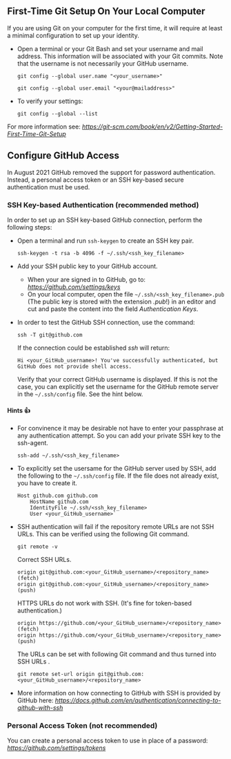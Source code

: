 ## First-Time Git Setup On Your Local Computer

If you are using Git on your computer for the first time, it will require at least a minimal configuration to set up your identity.
  - Open a terminal or your Git Bash and set your username and mail address. This information will be associated with your Git commits. Note that the username is not necessarily your GitHub username.
  
    `git config --global user.name "<your_username>"`
  
    `git config --global user.email "<your@mailaddress>"`

  - To verify your settings:

    `git config --global --list`

For more information see: *https://git-scm.com/book/en/v2/Getting-Started-First-Time-Git-Setup*


## Configure GitHub Access

In August 2021 GitHub removed the support for password authentication. Instead, a personal access token or an SSH key-based secure authentication must be used.
  
### SSH Key-based Authentication (recommended method)

In order to set up an SSH key-based GitHub connection, perform the following steps:

- Open a terminal and run `ssh-keygen` to create an SSH key pair.

  `ssh-keygen -t rsa -b 4096 -f ~/.ssh/<ssh_key_filename>`
    
- Add your SSH public key to your GitHub account. 
     
   - When your are signed in to GitHub, go to: *https://github.com/settings/keys*
   - On your local computer, open the file `~/.ssh/<ssh_key_filename>.pub` (The public key is stored with the extension *.pub*!) in an editor and cut and paste the content into the field *Authentication Keys*.
      
- In order to test the GitHub SSH connection, use the command:
    
  `ssh -T git@github.com`
  
  If the connection could be established *ssh* will return:
  
  `Hi <your_GitHub_username>! You've successfully authenticated, but GitHub does not provide shell access.`
  
  Verify that your correct GitHub username is displayed. If this is not the case, you can explicitly set the username for the GitHub remote server in the `~/.ssh/config` file. See the hint below.
  
#### Hints :+1:

- For convinence it may be desirable not have to enter your passphrase at any authentication attempt. So you can add your private SSH key to the ssh-agent.
  
  `ssh-add ~/.ssh/<ssh_key_filename>`

- To explicitly set the usersame for the GitHub server used by SSH, add the following to the `~/.ssh/config` file. If the file does not already exist, you have to create it. 
    ``` 
    Host github.com github.com
        HostName github.com
        IdentityFile ~/.ssh/<ssh_key_filename>
        User <your_GitHub_username>`
    ``` 
   
 - SSH authentication will fail if the repository remote URLs are not SSH URLs. This can be verified using the following Git command.

   `git remote -v`
   
   Correct SSH URLs.
   ```
   origin git@github.com:<your_GitHub_username>/<repository_name> (fetch)
   origin git@github.com:<your_GitHub_username>/<repository_name> (push)
   ```

   HTTPS URLs do not work with SSH. (It's fine for token-based authentication.)
   ```
   origin https://github.com/<your_GitHub_username>/<repository_name> (fetch)
   origin https://github.com/<your_GitHub_username>/<repository_name> (push)
   ```
      
   The URLs can be set with following Git command and thus turned into SSH URLs .
     
   `git remote set-url origin git@github.com:<your_GitHub_username>/<repository_name>`
      
- More information on how connecting to GitHub with SSH is provided by GitHub here: *https://docs.github.com/en/authentication/connecting-to-github-with-ssh*

### Personal Access Token (not recommended)

  You can create a personal access token to use in place of a password: *https://github.com/settings/tokens*
